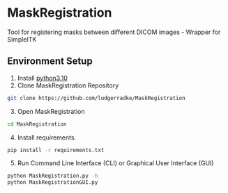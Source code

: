 # MaskRegistration
Tool for registering masks between different DICOM images - Wrapper for SimpleITK

## Environment Setup

1. Install [python3.10](https://www.python.org/downloads/release/python-3100/)
2. Clone MaskRegistration Repository
 ```bash
git clone https://github.com/ludgerradke/MaskRegistration
 ```
3. Open MaskRegistration
 ```bash
cd MaskRegistration
 ```
4. Install requirements.
 ```bash
 pip install -r requirements.txt
 ```
5. Run Command Line Interface (CLI) or Graphical User Interface (GUI)
 ```bash
 python MaskRegistration.py -h
 python MaskRegistrationGUI.py
 ```

